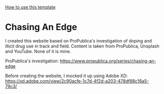 [How to use this template](./.github/template/README.md)

# Chasing An Edge

I created this website based on ProPublica's investigation of doping and illicit drug use in track and field. Content is taken from ProPublica, Unsplash and YouTube. None of it is mine.

ProPublica's investigation: https://www.propublica.org/series/chasing-an-edge

Before creating the website, I mocked it up using Adobe XD: https://xd.adobe.com/view/2c90acfe-1c7d-4f2d-a203-478df88c16a5-79c3/
